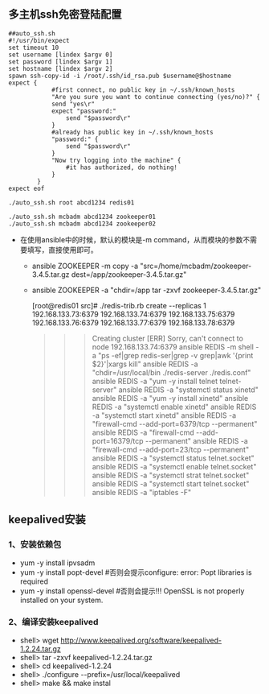 ## **多主机ssh免密登陆配置**
    ##auto_ssh.sh
    #!/usr/bin/expect  
    set timeout 10  
    set username [lindex $argv 0]  
    set password [lindex $argv 1]  
    set hostname [lindex $argv 2]  
    spawn ssh-copy-id -i /root/.ssh/id_rsa.pub $username@$hostname
    expect {
                #first connect, no public key in ~/.ssh/known_hosts
                "Are you sure you want to continue connecting (yes/no)?" {
                send "yes\r"
                expect "password:"
                    send "$password\r"
                }
                #already has public key in ~/.ssh/known_hosts
                "password:" {
                    send "$password\r"
                }
                "Now try logging into the machine" {
                    #it has authorized, do nothing!
                }
            }
    expect eof
    
    ./auto_ssh.sh root abcd1234 redis01
    
    ./auto_ssh.sh mcbadm abcd1234 zookeeper01
    ./auto_ssh.sh mcbadm abcd1234 zookeeper02


* 在使用ansible中的时候，默认的模块是-m command，从而模块的参数不需要填写，直接使用即可。
  * ansible ZOOKEEPER -m copy -a "src=/home/mcbadm/zookeeper-3.4.5.tar.gz dest=/app/zookeeper-3.4.5.tar.gz"
  * ansible ZOOKEEPER -a "chdir=/app tar -zxvf zookeeper-3.4.5.tar.gz"

    [root@redis01 src]# ./redis-trib.rb create --replicas 1 192.168.133.73:6379 192.168.133.74:6379 192.168.133.75:6379 192.168.133.76:6379 192.168.133.77:6379 192.168.133.78:6379
    >>> Creating cluster
    [ERR] Sorry, can't connect to node 192.168.133.74:6379
    ansible REDIS -m shell  -a "ps -ef|grep redis-ser|grep -v grep|awk '{print $2}'|xargs kill"
    ansible REDIS -a "chdir=/usr/local/bin ./redis-server ./redis.conf"
    ansible REDIS -a "yum -y install telnet telnet-server"
    ansible REDIS -a "systemctl status xinetd"
    ansible REDIS -a "yum -y install xinetd"
    ansible REDIS -a "systemctl enable xinetd"
    ansible REDIS -a "systemctl start xinetd"
    ansible REDIS -a "firewall-cmd --add-port=6379/tcp --permanent"
    ansible REDIS -a "firewall-cmd --add-port=16379/tcp --permanent"
    ansible REDIS -a "firewall-cmd --add-port=23/tcp --permanent"
    ansible REDIS -a "systemctl status telnet.socket"
    ansible REDIS -a "systemctl enable telnet.socket"
    ansible REDIS -a "systemctl strat telnet.socket"
    ansible REDIS -a "systemctl start telnet.socket"
    ansible REDIS -a "iptables -F"


## **keepalived安装**
### 1、安装依赖包
* yum -y install ipvsadm
* yum -y install popt-devel  #否则会提示configure: error: Popt libraries is required
* yum -y install openssl-devel    #否则会提示!!! OpenSSL is not properly installed on your system. 
### 2、编译安装keepalived
* shell> wget http://www.keepalived.org/software/keepalived-1.2.24.tar.gz
* shell> tar -zxvf keepalived-1.2.24.tar.gz
* shell> cd keepalived-1.2.24
* shell> ./configure --prefix=/usr/local/keepalived
* shell> make && make instal

